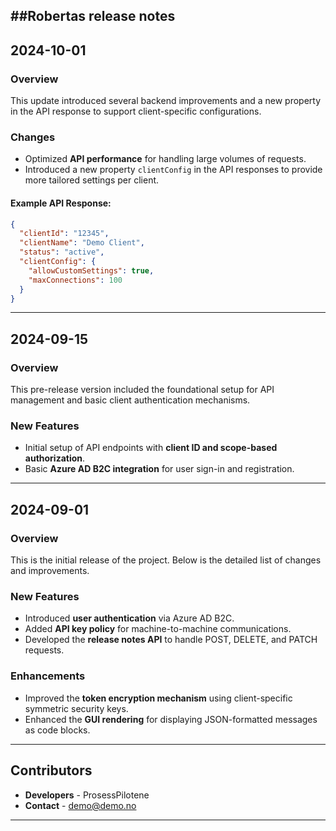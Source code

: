 ##Robertas release notes
---
## **2024-10-01**

### Overview
This update introduced several backend improvements and a new property in the API response to support client-specific configurations.

### Changes
- Optimized **API performance** for handling large volumes of requests.
- Introduced a new property `clientConfig` in the API responses to provide more tailored settings per client.

#### Example API Response:

```json
{
  "clientId": "12345",
  "clientName": "Demo Client",
  "status": "active",
  "clientConfig": {
    "allowCustomSettings": true,
    "maxConnections": 100
  }
}
```
---
## 2024-09-15
### Overview
This pre-release version included the foundational setup for API management and basic client authentication mechanisms.

### New Features
- Initial setup of API endpoints with **client ID and scope-based authorization**.
- Basic **Azure AD B2C integration** for user sign-in and registration.

---
## 2024-09-01
### Overview
This is the initial release of the project. Below is the detailed list of changes and improvements.

### New Features
- Introduced **user authentication** via Azure AD B2C.
- Added **API key policy** for machine-to-machine communications.
- Developed the **release notes API** to handle POST, DELETE, and PATCH requests.

### Enhancements
- Improved the **token encryption mechanism** using client-specific symmetric security keys.
- Enhanced the **GUI rendering** for displaying JSON-formatted messages as code blocks.

---
## Contributors
- **Developers** - ProsessPilotene
- **Contact** - demo@demo.no

---
